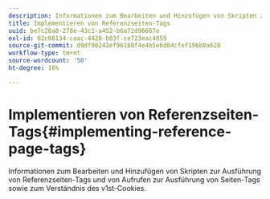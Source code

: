 ```yaml
---
description: Informationen zum Bearbeiten und Hinzufügen von Skripten zur Ausführung von Referenzseiten-Tags und von Aufrufen zur Ausführung von Seiten-Tags sowie zum Verständnis des v1st-Cookies.
title: Implementieren von Referenzseiten-Tags
uuid: be7c26a8-278e-43c2-a452-b6a72d96667e
exl-id: 02c08134-caac-4428-b03f-ce723eac4059
source-git-commit: d9df90242ef96188f4e4b5e6d04cfef196b0a628
workflow-type: tm+mt
source-wordcount: '50'
ht-degree: 16%

---
```


# Implementieren von Referenzseiten-Tags{#implementing-reference-page-tags}

Informationen zum Bearbeiten und Hinzufügen von Skripten zur Ausführung von Referenzseiten-Tags und von Aufrufen zur Ausführung von Seiten-Tags sowie zum Verständnis des v1st-Cookies.
